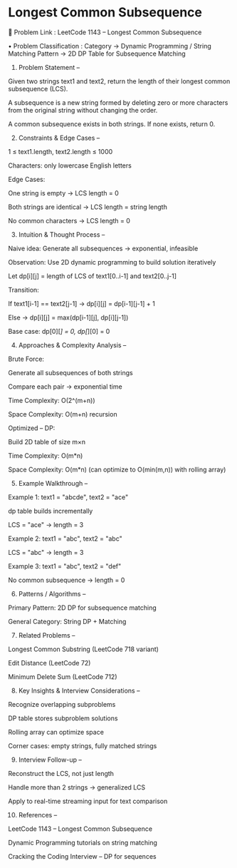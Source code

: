 # Longest Common Subsequence

🔗 Problem Link : LeetCode 1143 – Longest Common Subsequence

• Problem Classification : Category → Dynamic Programming / String Matching
Pattern → 2D DP Table for Subsequence Matching

1. Problem Statement –

Given two strings text1 and text2, return the length of their longest common subsequence (LCS).

A subsequence is a new string formed by deleting zero or more characters from the original string without changing the order.

A common subsequence exists in both strings. If none exists, return 0.

2. Constraints & Edge Cases –

1 ≤ text1.length, text2.length ≤ 1000

Characters: only lowercase English letters

Edge Cases:

One string is empty → LCS length = 0

Both strings are identical → LCS length = string length

No common characters → LCS length = 0

3. Intuition & Thought Process –

Naive idea: Generate all subsequences → exponential, infeasible

Observation: Use 2D dynamic programming to build solution iteratively

Let dp[i][j] = length of LCS of text1[0..i-1] and text2[0..j-1]

Transition:

If text1[i-1] == text2[j-1] → dp[i][j] = dp[i-1][j-1] + 1

Else → dp[i][j] = max(dp[i-1][j], dp[i][j-1])

Base case: dp[0][*] = 0, dp[*][0] = 0

4. Approaches & Complexity Analysis –

Brute Force:

Generate all subsequences of both strings

Compare each pair → exponential time

Time Complexity: O(2^(m+n))

Space Complexity: O(m+n) recursion

Optimized – DP:

Build 2D table of size m×n

Time Complexity: O(m*n)

Space Complexity: O(m*n) (can optimize to O(min(m,n)) with rolling array)

5. Example Walkthrough –

Example 1: text1 = "abcde", text2 = "ace"

dp table builds incrementally

LCS = "ace" → length = 3

Example 2: text1 = "abc", text2 = "abc"

LCS = "abc" → length = 3

Example 3: text1 = "abc", text2 = "def"

No common subsequence → length = 0

6. Patterns / Algorithms –

Primary Pattern: 2D DP for subsequence matching

General Category: String DP + Matching

7. Related Problems –

Longest Common Substring (LeetCode 718 variant)

Edit Distance (LeetCode 72)

Minimum Delete Sum (LeetCode 712)

8. Key Insights & Interview Considerations –

Recognize overlapping subproblems

DP table stores subproblem solutions

Rolling array can optimize space

Corner cases: empty strings, fully matched strings

9. Interview Follow-up –

Reconstruct the LCS, not just length

Handle more than 2 strings → generalized LCS

Apply to real-time streaming input for text comparison

10. References –

LeetCode 1143 – Longest Common Subsequence

Dynamic Programming tutorials on string matching

Cracking the Coding Interview – DP for sequences